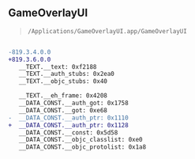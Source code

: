 ## GameOverlayUI

> `/Applications/GameOverlayUI.app/GameOverlayUI`

```diff

-819.3.4.0.0
+819.3.6.0.0
   __TEXT.__text: 0xf2188
   __TEXT.__auth_stubs: 0x2ea0
   __TEXT.__objc_stubs: 0x40

   __TEXT.__eh_frame: 0x4208
   __DATA_CONST.__auth_got: 0x1758
   __DATA_CONST.__got: 0xe68
-  __DATA_CONST.__auth_ptr: 0x1110
+  __DATA_CONST.__auth_ptr: 0x1128
   __DATA_CONST.__const: 0x5d58
   __DATA_CONST.__objc_classlist: 0xe0
   __DATA_CONST.__objc_protolist: 0x1a8

```

